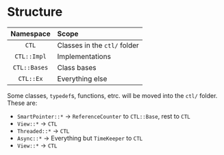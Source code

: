 # Structure
| Namespace | Scope |
|:---------:|:------|
| `CTL` | Classes in the `ctl/` folder |
| `CTL::Impl` | Implementations |
| `CTL::Bases` | Class bases |
| `CTL::Ex` | Everything else |

Some classes, `typedef`s, functions, etrc. will be moved into the `ctl/` folder. These are:

- `SmartPointer::*` -> `ReferenceCounter` to `CTL::Base`, rest to `CTL`
- `View::*` -> `CTL`
- `Threaded::*` -> `CTL`
- `Async::*` -> Everything but `TimeKeeper` to `CTL`
- `View::*` -> `CTL`
